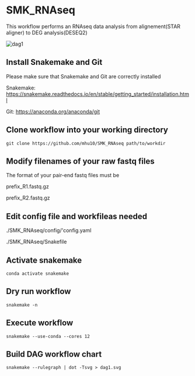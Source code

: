 # SMK_RNAseq

This workflow performs an RNAseq data analysis from alignement(STAR aligner) to DEG analysis(DESEQ2)



![dag1](https://user-images.githubusercontent.com/38729968/233199238-f3843147-9f4f-4950-bc82-afb1622abadd.svg)

## Install Snakemake and Git

Please make sure that Snakemake and Git are correctly installed

Snakemake: https://snakemake.readthedocs.io/en/stable/getting_started/installation.html

Git: https://anaconda.org/anaconda/git

## Clone workflow into your working directory

```
git clone https://github.com/mhu10/SMK_RNAseq path/to/workdir
```

## Modify filenames of your raw fastq files
The format of your pair-end fastq files must be 

prefix_R1.fastq.gz

prefix_R2.fastq.gz

## Edit config file and workfileas needed

./SMK_RNAseq/config/'config.yaml

./SMK_RNAseq/Snakefile

## Activate snakemake

```
conda activate snakemake
```

## Dry run workflow

```
snakemake -n
```

## Execute workflow

```
snakemake --use-conda --cores 12
```

## Build DAG workflow chart

```
snakemake --rulegraph | dot -Tsvg > dag1.svg
```

